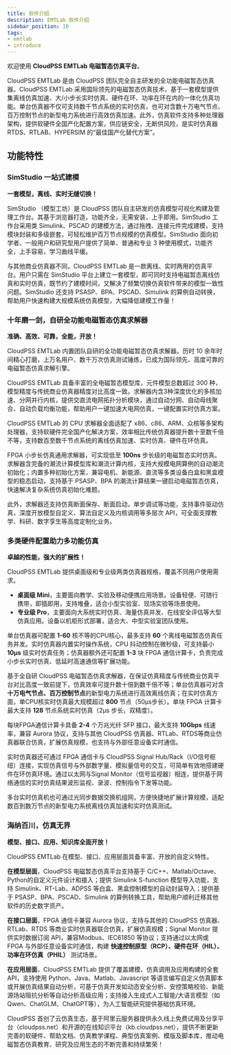 ```yaml
---
title: 软件介绍
description: EMTLab 软件介绍
sidebar_position: 10
tags:
- emtlab
- introduce
---
```

<!--
:::warning
我补充了这一节内容，请调整以下内部的加粗内容，查看一下语法错误和数据错误。补充相应图片说明。
:::
-->

欢迎使用 **CloudPSS EMTLab 电磁暂态仿真平台**。

CloudPSS EMTLab 是由 CloudPSS 团队完全自主研发的全功能电磁暂态仿真器。CloudPSS EMTLab 采用国际领先的电磁暂态仿真技术，基于一套模型提供集离线仿真加速、大/小步长实时仿真、硬件在环、功率在环在内的一体化仿真功能。单台仿真器不仅可支持数千节点系统的实时仿真，也可对含数十万电气节点、百万控制节点的新型电力系统进行高效仿真加速。此外，仿真软件支持多种处理器架构，提供软硬件全国产化配置方案，供应链安全，无断供风险，是实时仿真器 RTDS、RTLAB、HYPERSIM 的“最佳国产化替代方案”。

## 功能特性

### SimStudio 一站式建模

**一套模型，离线、实时无缝切换！**

SimStudio （模型工坊）是 CloudPSS 团队自主研发的仿真模型可视化构建及管理工作台。其基于浏览器打造，功能齐全，无需安装，上手即用。SimStudio 工作台采用类 Simulink、PSCAD 的建模方法，通过拖拽、连接元件完成建模，支持模块封装和多级嵌套，可轻松维护百万节点规模的仿真模型。SimStudio 面向初学者、一般用户和研究型用户提供了简单、普通和专业 3 种使用模式，功能齐全，上手容易，学习曲线平缓。

与其他商业仿真器不同，CloudPSS EMTLab 是一款离线、实时两用的仿真平台。用户只需在 SimStudio 平台上建立一套模型，即可同时支持电磁暂态离线仿真和实时仿真，既节约了建模时间，又解决了频繁切换仿真软件带来的模型一致性问题。SimStudio 还支持 PSASP、BPA、PSCAD、Simulink 的算例自动转换，帮助用户快速构建大规模系统仿真模型，大幅降低建模工作量！

### 十年磨一剑，自研全功能电磁暂态仿真求解器

**准确、高效、可靠，全能，开放！**

CloudPSS EMTLab 内置团队自研的全功能电磁暂态仿真求解器。历时 10 余年时间精心打磨，上万名用户、数千万次仿真测试锤炼，已成为国际领先、高度可靠的电磁暂态仿真求解引擎。

CloudPSS EMTLab 具备丰富的全电磁暂态模型库，元件模型总数超过 300 种，模型精度与传统商业仿真器精度对比高度一致。求解器内含3种深度优化的多核加速、分网并行内核，提供交直流电网拓扑分析模块，通过自动分网、自动母线聚合、自动负载均衡功能，帮助用户一键加速大电网仿真，一键配置实时仿真方案。

CloudPSS EMTLab 的 CPU 求解器全面适配了 x86、c86、ARM、众核等多架构处理器，支持软硬件完全国产化解决方案，效率相比传统仿真器提升数十至数千倍不等，支持数百至数千节点系统的离线仿真加速、实时仿真、硬件在环仿真。

FPGA 小步长仿真通用求解器，可实现低至 **100ns** 步长级的电磁暂态实时仿真。 求解器含完备的潮流计算模型库和潮流计算内核，支持大规模电网算例的自动潮流初始化；内置多种初始化方案，兼容电机、新能源、直流等多类设备白盒和黑盒模型的稳态启动，支持基于 PSASP、BPA 的潮流计算结果一键启动电磁暂态仿真，快速解决复杂系统仿真初始化难题。

此外，求解器还支持仿真断面保存、断面启动，单步调试等功能，支持事件驱动仿真，深度开放模型自定义、算法自定义及内核调用等多层次 API，可全面支撑教学、科研、数字孪生等高度定制化业务。

### 多类硬件配置助力多功能仿真

**卓越的性能，强大的扩展性！**

CloudPSS EMTLab 提供桌面级和专业级两类仿真器规格，覆盖不同用户使用需求。 
+  **桌面级 Mini**，主要面向教学、实验及移动便携应用场景。设备轻便、可随行携带，即插即用，支持堆叠，适合小型实验室、现场实验等场景使用。 
+  **专业级 Pro**，主要面向大系统实时仿真、海量仿真并发、在线安全评估等大型仿真应用。设备以机柜形式部署，适合大、中型实验室团队使用。

单台仿真器可配置 **1-60** 核不等的CPU核心，最多支持 **60** 个离线电磁暂态仿真任务并发。实时仿真器内置实时操作系统，CPU 抖动控制在微秒级，可支持最小 **10μs** 级实时仿真任务；仿真器额外还可配置 **1-3** 块 FPGA 通信计算卡，负责完成小步长实时仿真、低延时高速通信等扩展功能。 

基于全自研 CloudPSS 电磁暂态仿真求解器，在保证仿真精度与传统商业仿真平台对比高度一致前提下，仿真效率可提升数十倍到数千倍不等；单台仿真器可对含**十万电气节点、百万控制节点**的新型电力系统进行高效离线仿真；在实时仿真方面，单CPU核实时仿真最大规模超过 **800** 节点（50μs步长）。单块 FPGA 计算卡最大支持 **128** 节点系统实时仿真（2μs 步长，双精度）。

每块FPGA通信计算卡具备 **2-4** 个万兆光纤 SFP 接口，最大支持 **10Gbps** 线速率，兼容 Aurora 协议，支持与其他 CloudPSS 仿真器、RTLab、RTDS等商业仿真器联合仿真，扩展仿真规模，也支持与外部任意设备实时通信。

实时仿真器还可通过 FPGA 通信卡与 CloudPSS Signal Hub/Rack（I/O信号枢纽）连接，实现仿真信号与外部数字量、模拟量信号的交互，可简单有效地搭建硬件在环仿真环境。通过以太网与Signal Monitor（信号监视器）相连，提供基于网络通信的实时仿真结果波形监视、录波、控制指令下发等功能。

多台实时仿真机也可通过光同步数据交换机组网，方便快捷地扩展计算规模，适配数百到数万节点的新型电力系统离线仿真加速和实时仿真测试。

### 海纳百川，仿真无界

**模型、接口、应用、知识库全面开放！**

CloudPSS EMTLab 在模型、接口、应用层面具备丰富、开放的自定义特性。

**在模型层面**，CloudPSS 电磁暂态仿真平台支持基于 C/C++、Matlab/Octave、Python的自定义元件设计和接入；提供 Simulink S-function 模型导入功能，支持 Simulink、RT-Lab、ADPSS 等白盒、黑盒控制模型的自动封装导入；提供基于 PSASP、BPA、PSCAD、Simulink 的算例转换工具，帮助用户顺利迁移其他软件的历史数字资产。

**在接口层面**，FPGA 通信卡兼容 Aurora 协议，支持与其他的 CloudPSS 仿真器、RTLab、RTDS 等商业实时仿真器联合仿真，扩展仿真规模；Signal Monitor 提供实时数据订阅 API，兼容Modbus、IEC61850 等协议；支持通过以太网或 FPGA 与外部任意设备实时通信，构建 **快速控制原型（RCP）、硬件在环（HIL）、功率在环仿真（PHIL）** 测试场景。

**在应用层面**，CloudPSS EMTLab 提供了覆盖建模、仿真调用及应用构建的全套 API，支持使用 Python、Java、Matlab、Javascript 等语言编写自定义仿真脚本或开展仿真结果自动分析，可基于仿真开发如动态安全分析、安控策略校验、新能源场站阻抗分析等自动分析高级应用；支持接入生成式人工智能/大语言模型（如Qwen、ChatGLM、ChatGPT等），为人工智能研究提供基础仿真环境。

CloudPSS 首创了云仿真生态，基于阿里云服务器提供永久线上免费试用及分享平台（cloudpss.net）和开源的在线知识平台（kb.cloudpss.net），提供不断更新完善的软硬件、帮助文档、仿真教学课程、典型仿真案例、模版及脚本库，推动电磁暂态仿真教育、研究及应用生态的不断完善和持续繁荣！